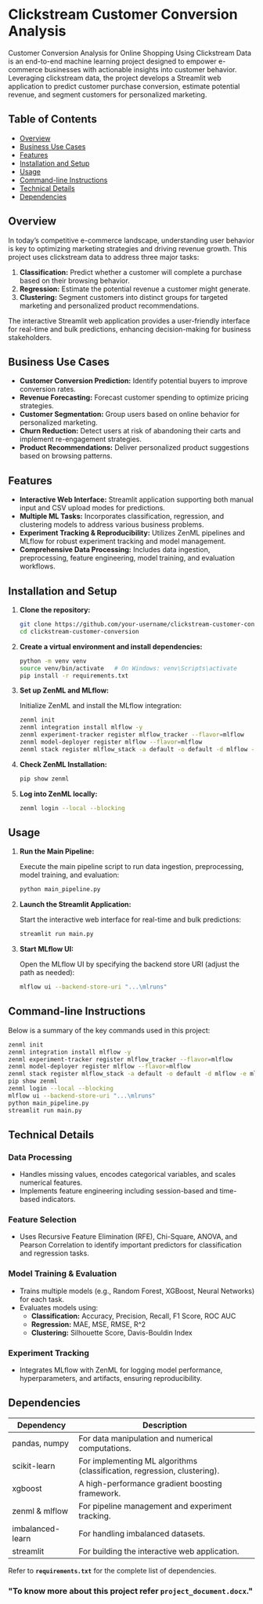 # Clickstream Customer Conversion Analysis

Customer Conversion Analysis for Online Shopping Using Clickstream Data is an end-to-end machine learning project designed to empower e-commerce businesses with actionable insights into customer behavior. Leveraging clickstream data, the project develops a Streamlit web application to predict customer purchase conversion, estimate potential revenue, and segment customers for personalized marketing.

## Table of Contents

- [Overview](#overview)
- [Business Use Cases](#business-use-cases)
- [Features](#features)
- [Installation and Setup](#installation-and-setup)
- [Usage](#usage)
- [Command-line Instructions](#command-line-instructions)
- [Technical Details](#technical-details)
- [Dependencies](#dependencies)

## Overview

In today’s competitive e-commerce landscape, understanding user behavior is key to optimizing marketing strategies and driving revenue growth. This project uses clickstream data to address three major tasks:

1. **Classification:** Predict whether a customer will complete a purchase based on their browsing behavior.
2. **Regression:** Estimate the potential revenue a customer might generate.
3. **Clustering:** Segment customers into distinct groups for targeted marketing and personalized product recommendations.

The interactive Streamlit web application provides a user-friendly interface for real-time and bulk predictions, enhancing decision-making for business stakeholders.

## Business Use Cases

- **Customer Conversion Prediction:** Identify potential buyers to improve conversion rates.
- **Revenue Forecasting:** Forecast customer spending to optimize pricing strategies.
- **Customer Segmentation:** Group users based on online behavior for personalized marketing.
- **Churn Reduction:** Detect users at risk of abandoning their carts and implement re-engagement strategies.
- **Product Recommendations:** Deliver personalized product suggestions based on browsing patterns.

## Features

- **Interactive Web Interface:** Streamlit application supporting both manual input and CSV upload modes for predictions.
- **Multiple ML Tasks:** Incorporates classification, regression, and clustering models to address various business problems.
- **Experiment Tracking & Reproducibility:** Utilizes ZenML pipelines and MLflow for robust experiment tracking and model management.
- **Comprehensive Data Processing:** Includes data ingestion, preprocessing, feature engineering, model training, and evaluation workflows.

## Installation and Setup

1. **Clone the repository:**
   ```bash
   git clone https://github.com/your-username/clickstream-customer-conversion.git
   cd clickstream-customer-conversion
   ```
2. **Create a virtual environment and install dependencies:**
   ```bash
   python -m venv venv
   source venv/bin/activate   # On Windows: venv\Scripts\activate
   pip install -r requirements.txt
   ```
3. **Set up ZenML and MLflow:**
   
   Initialize ZenML and install the MLflow integration:
   ```bash
   zenml init
   zenml integration install mlflow -y
   zenml experiment-tracker register mlflow_tracker --flavor=mlflow
   zenml model-deployer register mlflow --flavor=mlflow
   zenml stack register mlflow_stack -a default -o default -d mlflow -e mlflow_tracker --set
   ```
4. **Check ZenML Installation:**
   ```bash
   pip show zenml
   ```
5. **Log into ZenML locally:**
   ```bash
   zenml login --local --blocking
   ```

## Usage

1. **Run the Main Pipeline:**
   
   Execute the main pipeline script to run data ingestion, preprocessing, model training, and evaluation:
   ```bash
   python main_pipeline.py
   ```
2. **Launch the Streamlit Application:**
   
   Start the interactive web interface for real-time and bulk predictions:
   ```bash
   streamlit run main.py
   ```
3. **Start MLflow UI:**
   
   Open the MLflow UI by specifying the backend store URI (adjust the path as needed):
   ```bash
   mlflow ui --backend-store-uri "...\mlruns"
   ```

## Command-line Instructions

Below is a summary of the key commands used in this project:

```bash
zenml init
zenml integration install mlflow -y
zenml experiment-tracker register mlflow_tracker --flavor=mlflow
zenml model-deployer register mlflow --flavor=mlflow
zenml stack register mlflow_stack -a default -o default -d mlflow -e mlflow_tracker --set
pip show zenml
zenml login --local --blocking
mlflow ui --backend-store-uri "...\mlruns"
python main_pipeline.py
streamlit run main.py
```

## Technical Details

### Data Processing
- Handles missing values, encodes categorical variables, and scales numerical features.
- Implements feature engineering including session-based and time-based indicators.

### Feature Selection
- Uses Recursive Feature Elimination (RFE), Chi-Square, ANOVA, and Pearson Correlation to identify important predictors for classification and regression tasks.

### Model Training & Evaluation
- Trains multiple models (e.g., Random Forest, XGBoost, Neural Networks) for each task.
- Evaluates models using:
  - **Classification:** Accuracy, Precision, Recall, F1 Score, ROC AUC
  - **Regression:** MAE, MSE, RMSE, R^2
  - **Clustering:** Silhouette Score, Davis-Bouldin Index

### Experiment Tracking
- Integrates MLflow with ZenML for logging model performance, hyperparameters, and artifacts, ensuring reproducibility.

## Dependencies

| Dependency         | Description                                                        |
|--------------------|--------------------------------------------------------------------|
| pandas, numpy      | For data manipulation and numerical computations.                 |
| scikit-learn       | For implementing ML algorithms (classification, regression, clustering). |
| xgboost            | A high-performance gradient boosting framework.                    |
| zenml & mlflow     | For pipeline management and experiment tracking.                   |
| imbalanced-learn   | For handling imbalanced datasets.                                  |
| streamlit          | For building the interactive web application.                      |

Refer to **`requirements.txt`** for the complete list of dependencies.

### **"To know more about this project refer `project_document.docx`."**


